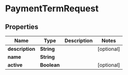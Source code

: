 

# PaymentTermRequest


## Properties

| Name | Type | Description | Notes |
|------------ | ------------- | ------------- | -------------|
|**description** | **String** |  |  [optional] |
|**name** | **String** |  |  |
|**active** | **Boolean** |  |  [optional] |



